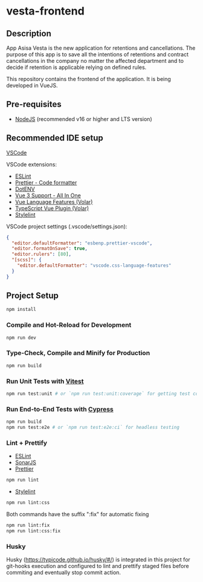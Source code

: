 # vesta-frontend

## Description

App Asisa Vesta is the new application for retentions and cancellations. The purpose of this app is to save all the intentions of retentions and contract cancellations in the company no matter the affected department and to decide if retention is applicable relying on defined rules.

This repository contains the frontend of the application. It is being developed in VueJS.

## Pre-requisites

- [NodeJS](https://nodejs.org) (recommended v16 or higher and LTS version)

## Recommended IDE setup

[VSCode](https://code.visualstudio.com/)

VSCode extensions:

- [ESLint](https://marketplace.visualstudio.com/items?itemName=dbaeumer.vscode-eslint)
- [Prettier - Code formatter](https://marketplace.visualstudio.com/items?itemName=esbenp.prettier-vscode)
- [DotENV](https://marketplace.visualstudio.com/items?itemName=mikestead.dotenv)
- [Vue 3 Support - All In One](https://marketplace.visualstudio.com/items?itemName=Wscats.vue)
- [Vue Language Features (Volar)](https://marketplace.visualstudio.com/items?itemName=vue.volar)
- [TypeScript Vue Plugin (Volar)](https://marketplace.visualstudio.com/items?itemName=Vue.vscode-typescript-vue-plugin)
- [Stylelint](https://marketplace.visualstudio.com/items?itemName=stylelint.vscode-stylelint)

VSCode project settings (.vscode/settings.json):

```json
{
  "editor.defaultFormatter": "esbenp.prettier-vscode",
  "editor.formatOnSave": true,
  "editor.rulers": [80],
  "[scss]": {
    "editor.defaultFormatter": "vscode.css-language-features"
  }
}
```

## Project Setup

```sh
npm install
```

### Compile and Hot-Reload for Development

```sh
npm run dev
```

### Type-Check, Compile and Minify for Production

```sh
npm run build
```

### Run Unit Tests with [Vitest](https://vitest.dev/)

```sh
npm run test:unit # or `npm run test:unit:coverage` for getting test coverage
```

### Run End-to-End Tests with [Cypress](https://www.cypress.io/)

```sh
npm run build
npm run test:e2e # or `npm run test:e2e:ci` for headless testing
```

### Lint + Prettify

- [ESLint](https://eslint.org/)
- [SonarJS](https://github.com/SonarSource/SonarJS)
- [Prettier](https://prettier.io/)

```sh
npm run lint
```

- [Stylelint](https://stylelint.io/)

```sh
npm run lint:css
```

Both commands have the suffix ":fix" for automatic fixing

```sh
npm run lint:fix
npm run lint:css:fix
```

### Husky

Husky (https://typicode.github.io/husky/#/) is integrated in this project for git-hooks execution and configured to lint and prettify staged files before commiting and eventually stop commit action.
